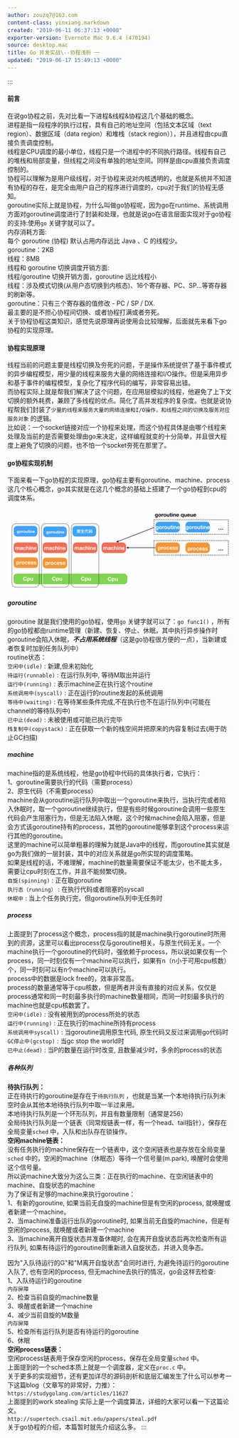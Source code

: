 ```yaml
---
author: zouzq7@163.com
content-class: yinxiang.markdown
created: "2019-06-11 06:37:13 +0000"
exporter-version: Evernote Mac 9.6.4 (470194)
source: desktop.mac
title: Go 并发实战\--协程浅析 一
updated: "2019-06-17 15:49:13 +0000"
---
```


:::  
#### 前言  

在说go协程之前，先对比看一下进程&线程&协程这几个基础的概念。\
进程是指一段程序的执行过程，具有自己的地址空间（包括文本区域（text
region）、数据区域（data region）和堆栈（stack
region）），并且进程由cpu直接负责调度控制。\
线程是CPU调度的最小单位，线程只是一个进程中的不同执行路径。线程有自己的堆栈和局部变量，但线程之间没有单独的地址空间。同样是由cpu直接负责调度控制的。\
协程可以理解为是用户级线程，对于协程来说对内核透明的，也就是系统并不知道有协程的存在，是完全由用户自己的程序进行调度的，cpu对于我们的协程无感知。\
goroutine实际上就是协程，为什么叫做go协程呢，因为go在runtime、系统调用方面对goroutine调度进行了封装和处理，也就是说go在语言层面实现对于go协程的支持:使用`go` 
关键字就可以了。\
内存消耗方面:\
每个 goroutine (协程) 默认占用内存远比 Java 、C 的线程少。\
goroutine：2KB\
线程：8MB\
线程和 goroutine 切换调度开销方面:\
线程/goroutine 切换开销方面，goroutine 远比线程小\
线程：涉及模式切换(从用户态切换到内核态)、16个寄存器、PC、SP\...等寄存器的刷新等。\
goroutine：只有三个寄存器的值修改 - PC / SP / DX.\
最主要的是不担心协程间切换、或者协程打满或者夯死。\
关于协程协程这类知识，感觉先说原理再说使用会比较理解，后面就先来看下go协程的实现原理。

#### 协程实现原理  

线程当前的问题主要是线程切换及夯死的问题，于是操作系统提供了基于事件模式的异步编程模型，用少量的线程来服务大量的网络连接和I/O操作。但是采用异步和基于事件的编程模型，复杂化了程序代码的编写，非常容易出错。\
而协程实际上就是帮我们解决了这个问题，在应用层模拟的线程，他避免了上下文切换的额外耗费，兼顾了多线程的优点。简化了高并发程序的复杂度。也就是说协程帮我们封装了`少量的线程来服务大量的网络连接和I/O操作，和线程之间的切换及服务对应服务对象` 的逻辑。\
比如说：一个socket链接对应一个协程来处理，而这个协程具体是由哪个线程来处理及当前的是否需要处理由go来决定，这样编程就变的十分简单，并且很大程度上避免了切换的问题，也不怕一个socket夯死在那里了。

#### go协程实现机制  

下面来看一下go协程的实现原理，go协程主要有goroutine、machine、process这几个核心概念，go其实就是在这几个概念的基础上搭建了一个go协程到cpu的调度体系。\
![](Go%20%E5%B9%B6%E5%8F%91%E5%AE%9E%E6%88%98--%E5%8D%8F%E7%A8%8B%E6%B5%85%E6%9E%90%20%E4%B8%80.resources/F0AD4FCB-2E8B-4B7B-A074-4F3298F658C8.png) 
 

##### goroutine  

goroutine
就是我们使用的go协程，使用`go` 
关键字就可以了：`go func1()` ，所有的go协程都由runtime管理（新建、恢复、停止、休眠，其中执行异步操作时goroutine会陷入休眠，***不占用系统线程***（这是go协程很方便的一点），当新建或者恢复时加到任务队列中）\
routine状态：\
`空闲中(idle)` :
新建,但未初始化\
`待运行(runnable)` :
在运行队列中, 等待M取出并运行\
`运行中(running)` :
表示machine正在执行这个routine\
`系统调用中(syscall)` :
正在运行的routine发起的系统调用\
`等待中(waiting)` :
在等待某些条件完成,不在执行也不在运行队列中(可能在channel的等待队列中)\
`已中止(dead)` :
未被使用或可能已执行完毕\
`栈复制中(copystack)` :
正在获取一个新的栈空间并把原来的内容复制过去(用于防止GC扫描)

##### machine  

machine指的是系统线程，他是go协程中代码的具体执行者，它执行：\
1、goroutine需要执行的代码（需要process）\
2、原生代码（不需要process）\
machine会从goroutine运行队列中取出一个goroutine来执行，当执行完或者陷入休眠时，取一个goroutine继续执行，但是有些时候goroutine会调用一些原生代码会产生阻塞行为，但是无法陷入休眠，这个时候machine会陷入阻塞，但是会方式该goroutine持有的process，其他的goroutine能够拿到这个process来运行其他的goroutine。\
这里的machine可以简单粗暴的理解为就是Java中的线程，而goroutine其实就是go为我们做的一层封装，其中的对应关系就是go所实现的调度策略。\
如果是线程的话，不难理解，machine的数量需要保证不能太少，也不能太多，需要让cpu时刻在工作，并且不能频繁切换。\
`自旋(spinning)` :
正在取goroutine\
`执行态（running）` :
在执行代码或者阻塞的syscall\
`休眠中` 
: 当上个任务执行完，但goroutine队列中无任务时

##### process  

上面提到了process这个概念，process指的就是machine执行goroutine时所用到的资源，这里可以看出process仅与goroutine相关，与原生代码无关。一个machine执行一个goroutine的代码时，强依赖于process，所以说如果仅有一个process，同一时刻仅有一个machine可以执行，如果有n（n小于可用cpu核数）个，同一时刻可以有n个machine可以执行。\
process中的数据是lock free的，效率非常高。\
process的数量通常等于cpu核数，但是两者并没有直接的对应关系，仅仅是process通常和同一时刻最多执行的machine数量相同，而同一时刻最多执行的machine也就是cpu核数罢了。\
`空闲中(idle)` :
没有被用到的process所处的状态\
`运行中(running)` :
正在执行的machine所持有process\
`系统调用中syscall)` :
当goroutine调用原生代码, 原生代码又反过来调用go代码时\
`GC停止中(gcstop)` :
当gc stop the world时\
`已中止(dead)` :
当P的数量在运行时改变, 且数量减少时，多余的process的状态

##### 各种队列  

**待执行队列：**\
正在待执行的goroutine是存在于`待执行队列` ，也就是当某一个本地待执行队列未空时会从其他本地待执行队列中取一半过来用。\
本地待执行队列是一个环形队列，并且有数量限制（通常是256）\
全局待执行队列是一个链表（同常规链表一样，有一个head、tail指针），保存在全局变量`sched` 中，入队和出队存在锁操作。\
**空闲machine链表：**\
没有任务执行的machine保存在一个链表中，这个空闲链表也是存放在全局变量`sched` 中的，空闲的machine（休眠态）等待一个信号量(m.park),
唤醒时会使用这个信号量。\
所以说machine大致分为这么三类：正在执行的machine、在空闲链表中的machine、自旋状态的machine\
为了保证有足够的machine来执行goroutine：\
1、有新的goroutine, 如果当前无自旋的machine但是有空闲的process,
就唤醒或者新建一个machine。\
2、当machine准备运行出队的goroutine时,
如果当前无自旋的machine，但是有空闲的process, 就唤醒或者新建一个machine\
3、当machine离开自旋状态并准备休眠时,
会在离开自旋状态后再次检查所有运行队列,
如果有待运行的goroutine则重新进入自旋状态，并进入竞争态。

因为\"入队待运行的G\"和\"M离开自旋状态\"会同时进行,
为避免待运行的goroutine入队了, 也有空闲的process,
但无machine去执行的情况，go会这样去检查:\
1、入队待运行的goroutine\
`内存屏障` \
2、检查当前自旋的machine数量\
3、唤醒或者新建一个machine\
4、减少当前自旋的M数量\
`内存屏障` \
5、检查所有运行队列是否有待运行的goroutine\
6、休眠\
**空闲process链表：**\
空闲process链表用于保存空闲的process，保存在全局变量`sched` 中。\
上面提到的一个sched本质上就是一个调度器，定义在`proc.c` 中。\
关于更多的实现细节，还有更加详尽的源码剖析和底层汇编发生了什么可以参考一下这篇blog（文章写的非常好，力推）：\
`https://studygolang.com/articles/11627` \
上面提到的work stealing
实际上是一个调度算法，详细的大家可以看一下这篇论文。\
`http://supertech.csail.mit.edu/papers/steal.pdf` \
关于go协程的介绍，本篇暂时就先介绍这么多。
:::

 
